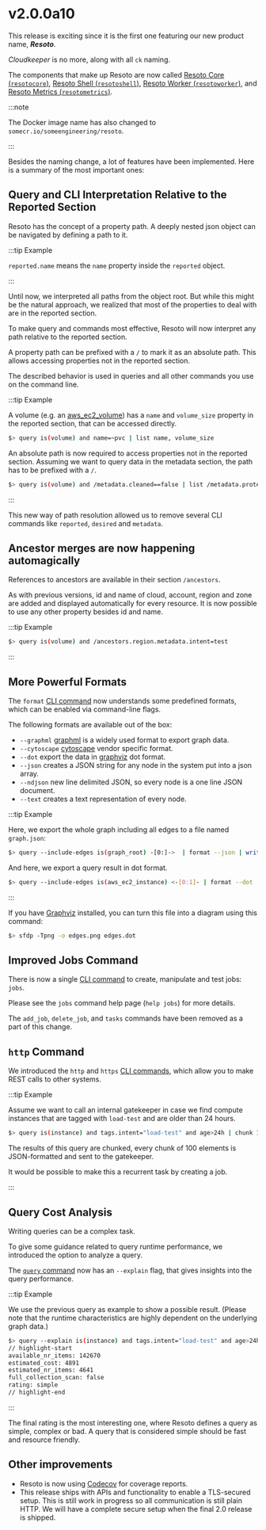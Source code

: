 # v2.0.0a10

This release is exciting since it is the first one featuring our new product name, **_Resoto_**.

_Cloudkeeper_ is no more, along with all `ck` naming.

The components that make up Resoto are now called [Resoto Core (`resotocore`)](/docs/concepts/components/core), [Resoto Shell (`resotoshell`)](/docs/concepts/components/shell), [Resoto Worker (`resotoworker`)](/docs/concepts/components/worker), and [Resoto Metrics (`resotometrics`)](/docs/concepts/components/metrics).

:::note

The Docker image name has also changed to `somecr.io/someengineering/resoto`.

:::

Besides the naming change, a lot of features have been implemented. Here is a summary of the most important ones:

## Query and CLI Interpretation Relative to the Reported Section

Resoto has the concept of a property path. A deeply nested json object can be navigated by defining a path to it.

:::tip Example

`reported.name` means the `name` property inside the `reported` object.

:::

Until now, we interpreted all paths from the object root. But while this might be the natural approach, we realized that most of the properties to deal with are in the reported section.

To make query and commands most effective, Resoto will now interpret any path relative to the reported section.

A property path can be prefixed with a `/` to mark it as an absolute path. This allows accessing properties not in the reported section.

The described behavior is used in queries and all other commands you use on the command line.

:::tip Example

A volume (e.g. an [aws_ec2_volume](/docs/reference/data-models/aws#aws_ec2_volume)) has a `name` and `volume_size` property in the reported section, that can be accessed directly.

```bash
$> query is(volume) and name=~pvc | list name, volume_size
```

An absolute path is now required to access properties not in the reported section. Assuming we want to query data in the metadata section, the path has to be prefixed with a `/`.

```bash
$> query is(volume) and /metadata.cleaned==false | list /metadata.protected
```

:::

This new way of path resolution allowed us to remove several CLI commands like `reported`, `desired` and `metadata`.

## Ancestor merges are now happening automagically

References to ancestors are available in their section `/ancestors`.

As with previous versions, id and name of cloud, account, region and zone are added and displayed automatically for every resource. It is now possible to use any other property besides id and name.

:::tip Example

```bash
$> query is(volume) and /ancestors.region.metadata.intent=test
```

:::

## More Powerful Formats

The `format` [CLI command](/docs/reference/cli) now understands some predefined formats, which can be enabled via command-line flags.

The following formats are available out of the box:

- `--graphml` [graphml](http://graphml.graphdrawing.org) is a widely used format to export graph data.
- `--cytoscape` [cytoscape](https://js.cytoscape.org) vendor specific format.
- `--dot` export the data in [graphviz](https://graphviz.org) dot format.
- `--json` creates a JSON string for any node in the system put into a json array.
- `--ndjson` new line delimited JSON, so every node is a one line JSON document.
- `--text` creates a text representation of every node.

:::tip Example

Here, we export the whole graph including all edges to a file named `graph.json`:

```bash
$> query --include-edges is(graph_root) -[0:]->  | format --json | write graph.json
```

And here, we export a query result in dot format.

```bash
$> query --include-edges is(aws_ec2_instance) <-[0:1]- | format --dot | write edges.dot
```

:::

If you have [Graphviz](https://graphviz.org) installed, you can turn this file into a diagram using this command:

```bash
$> sfdp -Tpng -o edges.png edges.dot
```

## Improved Jobs Command

There is now a single [CLI command](/docs/reference/cli) to create, manipulate and test jobs: `jobs`.

Please see the `jobs` command help page (`help jobs`) for more details.

The `add_job`, `delete_job`, and `tasks` commands have been removed as a part of this change.

## `http` Command

We introduced the `http` and `https` [CLI commands](/docs/reference/cli), which allow you to make REST calls to other systems.

:::tip Example

Assume we want to call an internal gatekeeper in case we find compute instances that are tagged with `load-test` and are older than 24 hours.

```bash
$> query is(instance) and tags.intent="load-test" and age>24h | chunk 100 | format --json |  http gatekeeper/handle_expired
```

The results of this query are chunked, every chunk of 100 elements is JSON-formatted and sent to the gatekeeper.

It would be possible to make this a recurrent task by creating a job.

:::

## Query Cost Analysis

Writing queries can be a complex task.

To give some guidance related to query runtime performance, we introduced the option to analyze a query.

The [`query` command](/docs/reference/cli/query) now has an `--explain` flag, that gives insights into the query performance.

:::tip Example

We use the previous query as example to show a possible result. (Please note that the runtime characteristics are highly dependent on the underlying graph data.)

```bash
$> query --explain is(instance) and tags.intent="load-test" and age>24h
// highlight-start
available_nr_items: 142670
estimated_cost: 4891
estimated_nr_items: 4641
full_collection_scan: false
rating: simple
// highlight-end
```

:::

The final rating is the most interesting one, where Resoto defines a query as simple, complex or bad. A query that is considered simple should be fast and resource friendly.

## Other improvements

- Resoto is now using [Codecov](https://app.codecov.io/gh/someengineering/resoto) for coverage reports.
- This release ships with APIs and functionality to enable a TLS-secured setup. This is still work in progress so all communication is still plain HTTP. We will have a complete secure setup when the final 2.0 release is shipped.
